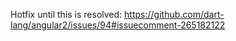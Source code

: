 Hotfix until this is resolved: https://github.com/dart-lang/angular2/issues/94#issuecomment-265182122
